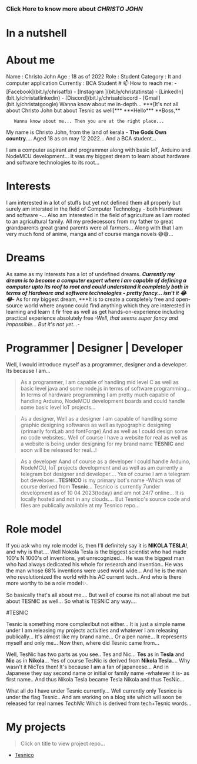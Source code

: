 ### Click Here to know more about ***CHRISTO JOHN***

<!--
**ChristoJohn1030/ChristoJohn1030** is a ✨ _special_ ✨ repository because its `README.md` (this file) appears on your GitHub profile.

Here are some ideas to get you started:

- 🔭 I’m currently working on ...
- 🌱 I’m currently learning ...
- 👯 I’m looking to collaborate on ...
- 🤔 I’m looking for help with ...
- 💬 Ask me about ...
- 📫 How to reach me: ...
- 😄 Pronouns: ...
- ⚡ Fun fact: ...
-->

# <!--  -->

# In a nutshell
<h1> About me </h1>
Name : Christo John 
Age : 18 as of 2022
Role : Student
Category : It and computer application
Currently : BCA Student
# 📫 How to reach me:
- [Facebook](bit.ly/chrisatfb)
- [Instagram ](bit.ly/christatinsta)
- [LinkedIn](bit.ly/christatlinkedin)
- [Discord](bit.ly/chrisatdiscord
- [Gmail](bit.ly/christatgoogle)
Wanna know about me in-depth...
***[It's not all about Christo John but about Tesnic as well]***
***Hello*** **Boss,**

       Wanna know about me... Then you are at the right place...
My name is Christo John, from the land of kerala - **The Gods Own country**....
Aged 18 as on may 12 2022... And a BCA student...

I am a computer aspirant and programmer along with basic IoT, Arduino and NodeMCU development...
It was my biggest dream to learn about hardware and software technologies to its root...

# Interests

I am interested in a lot of stuffs but yet not defined them all properly but surely am intersted in the field of Computer Technology - both Hardware and software -...
Also am interested in the field of agriculture as I am rooted to an agricultural family. All my predecessors from my father to great grandparents great grand parents were all farmers...
Along with that I am very much fond of anime, manga and of course manga novels 😅😅...


# Dreams

As same as my Interests has a lot of undefined dreams. ***Currently my dream is to become a computer expert where I am capable of defining a computer upto its roof to root and could understand it completely both in terms of Hardware and software technologies - pretty fancy... isn't it 😂😂-***
As for my biggest dream, ***It is to create a completely free  and open-source world where anyone could find anything which they are interested in learning and learn it fir free as well as get hands-on-experience including practical experience absolutely free *-Well, that seems super fancy and impossible... But it's not yet...-*


# Programmer | Designer | Developer

Well, I would introduce myself as a programmer, designer and a developer. Its because I am...

> As a programmer,
I am capable of handling mid level C as well as basic level java and some node.js in terms of software programming...
In terms of hardware programming I am pretty much capable of handling Arduino, NodeMCU development boards and could handle some basic level IoT projects...

> As a designer,
Well as a designer I am capable of handling some graphic designing softwares as well as typographic designing (primarily fontLab and fontForge)
And as well as I could design some no code websites.. Well of course I have a website for real as well as a website is being under designing for my brand name **TESNIC** and soon will be released for real...!

> As a developer
Aand of course as a developer I could handle Arduino, NodeMCU, IoT projects development and as well as am currently a telegram bot designer and developer....
Yes of course I am a telegram bot develooer...**TESNICO** is my primary bot's name -Which was of course derived from **Tesnic**... Tesnico is currently 7under development as of 10 04 2023(today) and am not 24/7 online... It is locally hosted and not in any clouds.... But Tesnico's source code and files are publically available at my Tesnico repo...

# Role model

If you ask who my role model is, then I'll definitely say it is **NIKOLA TESLA**!, and why is that....
Well Nokola Tesla is the biggest scientist who had made 100's N 1000's of inventions, yet unrecognized... He was the biggest man who had always dedicated his whole for research and invention.. He was the man whose 68% inventions were used world wide... And he is the man who revolutionized the world with his AC current tech.. And who is there more worthy to be a role model✨️.



So basically that's all about me.... But well of course its not all about me but about TESNIC as well...
So what is TESNIC any way....

#TESNIC

Tesnic is something more complex!but not either... It is just a simple name under I am releasing my projects activities and whatever I am releasing publically... It's almost like my brand name... Or a pen name... It represents myself and only me...
Now then, where did Tesnic came from...

Well, TesNic has  two parts as you see.. Tes and Nic... **Tes** as in **Tesla** and **Nic** as in **Nikola**... Yes of course TesNic is derived from **Nikola Tesla**....
Why wasn't it NicTes then!  It's because I am a fan of japaneese... And in Japanese they say second name or initial or family name -whatever it is- as first name.. And thus Nikola Tesla became Tesla Nikola and thus TesNic...


What all do I have under Tesnic currently... Well currently only Tesnico is under the flag Tesnic.. And am working on a blog site which will soon be released for real names *TechNic* Which is derived from tech+Tesnic words...




# My projects

> Click on title to view project repo...

- [Tesnico](https://github.com/ChristoJohn1030/Tesnico)

